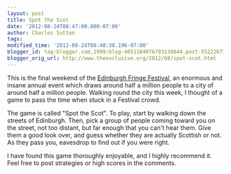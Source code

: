 ```yaml
---
layout: post
title: Spot the Scot
date: '2012-08-24T08:47:00.000-07:00'
author: Charles Sutton
tags: 
modified_time: '2012-08-24T08:48:38.196-07:00'
blogger_id: tag:blogger.com,1999:blog-4651184076703138844.post-5522267775899592911
blogger_orig_url: http://www.theexclusive.org/2012/08/spot-scot.html
---
```

This is the final weekend of the [Edinburgh Fringe Festival](en.wikipedia.org/wiki/Edinburgh_Festival_Fringe), an enormous and insane annual event which draws around half a million people to a city of around half a million people. Walking round the city this week, I thought of a game to pass the time when stuck in a Festival crowd.

The game is called "Spot the Scot". To play, start by walking down the streets of Edinburgh. Then, pick a group of people coming toward you on the street, not too distant, but far enough that you can't hear them. Give them a good look over, and guess whether they are actually Scottish or not. As they pass you, eavesdrop to find out if you were right.

I have found this game thoroughly enjoyable, and I highly recommend it. Feel free to post strategies or high scores in the comments.
